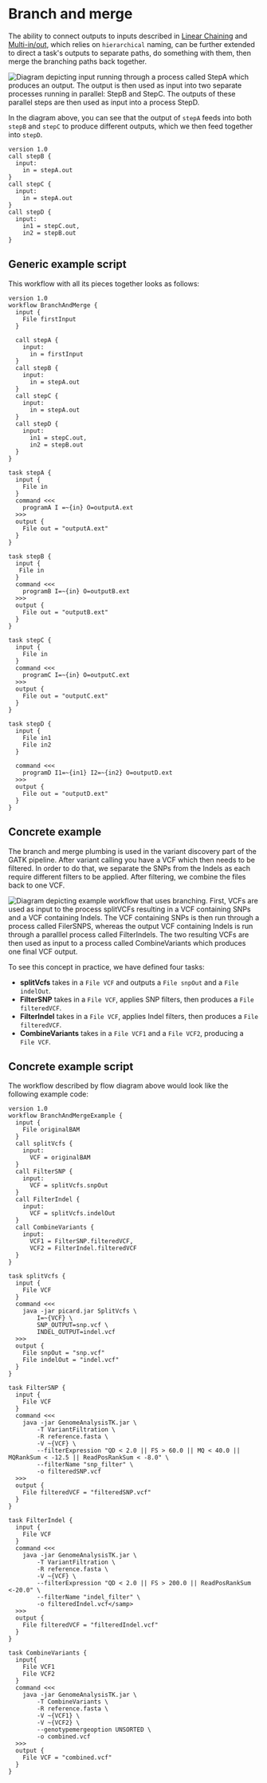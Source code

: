 # Branch and merge
The ability to connect outputs to inputs described in [Linear Chaining](Linear_chaining.md) and [Multi-in/out](MultiInput_MultiOutput.md), which relies on `hierarchical` naming, can be further extended to direct a task's outputs to separate paths, do something with them, then merge the branching paths back together.

![Diagram depicting input running through a process called StepA which produces an output. The output is then used as input into two separate processes running in parallel: StepB and StepC. The outputs of these parallel steps are then used as input into a process StepD.](../Images/branch_merge.png)


In the diagram above, you can see that the output of `stepA` feeds into both `stepB` and `stepC` to produce different outputs, which we then feed together into `stepD`.
```wdl
version 1.0
call stepB { 
  input: 
    in = stepA.out 
}
call stepC { 
  input: 
    in = stepA.out 
}
call stepD { 
  input: 
    in1 = stepC.out, 
    in2 = stepB.out 
}
```
## Generic example script

This workflow with all its pieces together looks as follows:

```wdl
version 1.0
workflow BranchAndMerge {
  input {
    File firstInput
  }
  
  call stepA { 
    input: 
      in = firstInput 
  }
  call stepB { 
    input: 
      in = stepA.out 
  }
  call stepC { 
    input: 
      in = stepA.out 
  }
  call stepD { 
    input: 
      in1 = stepC.out, 
      in2 = stepB.out 
  }
}

task stepA {
  input {
    File in
  }
  command <<<
    programA I =~{in} O=outputA.ext 
  >>>
  output { 
    File out = "outputA.ext" 
  }
}

task stepB {
  input {
   File in
  }
  command <<<
    programB I=~{in} O=outputB.ext 
  >>>
  output { 
    File out = "outputB.ext" 
  }
}

task stepC {
  input {
    File in
  }
  command <<<
    programC I=~{in} O=outputC.ext 
  >>>
  output { 
    File out = "outputC.ext" 
  }
}

task stepD {
  input {
    File in1
    File in2
  }

  command <<<
    programD I1=~{in1} I2=~{in2} O=outputD.ext 
  >>>
  output { 
    File out = "outputD.ext" 
  }
}
```
## Concrete example

The branch and merge plumbing is used in the variant discovery part of the GATK pipeline. After variant calling you have a VCF which then needs to be filtered. In order to do that, we separate the SNPs from the Indels as each require different filters to be applied. After filtering, we combine the files back to one VCF.

![Diagram depicting example workflow that uses branching. First, VCFs are used as input to the process splitVCFs resulting in a VCF containing SNPs and a VCF containing Indels. The VCF containing SNPs is then run through a process called FilerSNPS, whereas the output VCF containing Indels is run through a paralllel process called FilterIndels. The two resulting VCFs are then used as input to a process called CombineVariants which produces one final VCF output.](../Images/concrete_branch.png)

To see this concept in practice, we have defined four tasks:

* **splitVcfs** takes in a `File VCF` and outputs a `File snpOut` and a `File indelOut`.
* **FilterSNP** takes in a `File VCF`, applies SNP filters, then produces a `File filteredVCF`.
* **FilterIndel** takes in a `File VCF`, applies Indel filters, then produces a `File filteredVCF`.
* **CombineVariants** takes in a `File VCF1` and a `File VCF2`, producing a `File VCF`.

## Concrete example script

The workflow described by flow diagram above would look like the following example code:
```wdl
version 1.0
workflow BranchAndMergeExample {
  input {
    File originalBAM
  }
  call splitVcfs { 
    input: 
      VCF = originalBAM 
  }
  call FilterSNP { 
    input: 
      VCF = splitVcfs.snpOut 
  }
  call FilterIndel { 
    input: 
      VCF = splitVcfs.indelOut 
  }
  call CombineVariants { 
    input: 
      VCF1 = FilterSNP.filteredVCF, 
      VCF2 = FilterIndel.filteredVCF 
  }
}

task splitVcfs {
  input {
    File VCF
  }
  command <<<
    java -jar picard.jar SplitVcfs \
        I=~{VCF} \
        SNP_OUTPUT=snp.vcf \
        INDEL_OUTPUT=indel.vcf
  >>>
  output {
    File snpOut = "snp.vcf"
    File indelOut = "indel.vcf"
  }
}

task FilterSNP {
  input {
    File VCF
  }
  command <<<
    java -jar GenomeAnalysisTK.jar \
        -T VariantFiltration \
        -R reference.fasta \
        -V ~{VCF} \
        --filterExpression "QD < 2.0 || FS > 60.0 || MQ < 40.0 || MQRankSum < -12.5 || ReadPosRankSum < -8.0" \
        --filterName "snp_filter" \
        -o filteredSNP.vcf
  >>>
  output {
    File filteredVCF = "filteredSNP.vcf"
  }
}

task FilterIndel {
  input {
    File VCF
  }
  command <<<
    java -jar GenomeAnalysisTK.jar \
        -T VariantFiltration \
        -R reference.fasta \
        -V ~{VCF} \
        --filterExpression "QD < 2.0 || FS > 200.0 || ReadPosRankSum <-20.0" \
        --filterName "indel_filter" \
        -o filteredIndel.vcf</samp>
  >>>
  output {
    File filteredVCF = "filteredIndel.vcf"
  }
}

task CombineVariants {
  input{
    File VCF1
    File VCF2
  }
  command <<<
    java -jar GenomeAnalysisTK.jar \
        -T CombineVariants \
        -R reference.fasta \
        -V ~{VCF1} \
        -V ~{VCF2} \
        --genotypemergeoption UNSORTED \
        -o combined.vcf
  >>>
  output {
    File VCF = "combined.vcf"
  }
}
```
